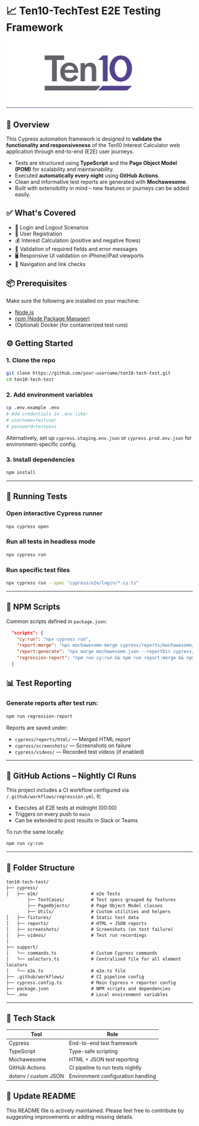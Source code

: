 # 📈 Ten10-TechTest E2E Testing Framework

![Cypress Automation](cypress/fixtures/Ten10-logo.png)

## 🧭 Overview

This Cypress automation framework is designed to **validate the functionality and responsiveness** of the Ten10 Interest Calculator web application through end-to-end (E2E) user journeys.

- Tests are structured using **TypeScript** and the **Page Object Model (POM)** for scalability and maintainability.
- Executed **automatically every night** using **GitHub Actions**.
- Clean and informative test reports are generated with **Mochawesome**.
- Built with extensibility in mind – new features or journeys can be added easily.

## ✅ What's Covered

- 🔐 Login and Logout Scenarios
- 👤 User Registration
- 💰 Interest Calculation (positive and negative flows)
- 🧪 Validation of required fields and error messages
- 🖥️ Responsive UI validation on iPhone/iPad viewports
- 🧭 Navigation and link checks

## 📦 Prerequisites

Make sure the following are installed on your machine:

- [Node.js](https://nodejs.org/)
- [npm (Node Package Manager)](https://www.npmjs.com/)
- (Optional) Docker (for containerized test runs)

## ⚙️ Getting Started

### 1. Clone the repo

```bash
git clone https://github.com/your-username/ten10-tech-test.git
cd ten10-tech-test
```

### 2. Add environment variables

```bash
cp .env.example .env
# Add credentials in .env like:
# username=testuser
# password=testpass
```

Alternatively, set up `cypress.staging.env.json` or `cypress.prod.env.json` for environment-specific config.

### 3. Install dependencies

```bash
npm install
```

---

## 🚀 Running Tests

### Open interactive Cypress runner

```bash
npx cypress open
```

### Run all tests in headless mode

```bash
npx cypress run
```

### Run specific test files

```bash
npx cypress run --spec "cypress/e2e/login/*.cy.ts"
```

---

## 📝 NPM Scripts

Common scripts defined in `package.json`:

```json
  "scripts": {
    "cy:run": "npx cypress run",
    "report:merge": "npx mochawesome-merge cypress/reports/mochawesome/*.json > mochawesome.json",
    "report:generate": "npx marge mochawesome.json --reportDir cypress/reports/mochawesome-report --inline",
    "regression-report": "npm run cy:run && npm run report:merge && npm run report:generate"
  }
```

## 📊 Test Reporting

### Generate reports after test run:

```bash
npm run regression-report
```

Reports are saved under:

- `cypress/reports/html/` — Merged HTML report
- `cypress/screenshots/` — Screenshots on failure
- `cypress/videos/` — Recorded test videos (if enabled)

---

## 🧪 GitHub Actions – Nightly CI Runs

This project includes a CI workflow configured via `/.github/workflows/regression.yml`. It:

- Executes all E2E tests at midnight (00:00)
- Triggers on every push to `main`
- Can be extended to post results in Slack or Teams

To run the same locally:

```bash
npm run cy:run
```

---

## 🧱 Folder Structure

```
ten10-tech-test/
├── cypress/
│   ├── e2e/                    # e2e Tests
        ├── TestCases/          # Test specs grouped by features
        ├── PageObjects/        # Page Object Model classes
        ├── Utils/              # Custom utilities and helpers
│   ├── fixtures/               # Static test data
│   ├── reports/                # HTML + JSON reports
│   ├── screenshots/            # Screenshots (on test failure)
│   ├── videos/                 # Test run recordings
│
├── support/
│   └── commands.ts             # Custom Cypress commands
│   └── selectors.ts            # Centralised file for all element locators
│   └── e2e.ts                  # e2e.ts file
├── .github/workflows/          # CI pipeline config
├── cypress.config.ts           # Main Cypress + reporter config
├── package.json                # NPM scripts and dependencies
└── .env                        # Local environment variables
```

---

## 🧩 Tech Stack

| Tool                 | Role                               |
| -------------------- | ---------------------------------- |
| Cypress              | End-to-end test framework          |
| TypeScript           | Type-safe scripting                |
| Mochawesome          | HTML + JSON test reporting         |
| GitHub Actions       | CI pipeline to run tests nightly   |
| dotenv / custom JSON | Environment configuration handling |

## 📌 Update README

This README file is actively maintained. Please feel free to contribute by suggesting improvements or adding missing details.
